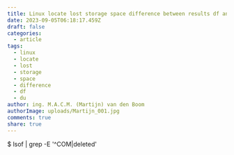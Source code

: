 ```yaml
---
title: Linux locate lost storage space difference between results df and du
date: 2023-09-05T06:18:17.459Z
draft: false
categories:
  - article
tags:
  - linux
  - locate
  - lost
  - storage
  - space
  - difference
  - df
  - du
author: ing. M.A.C.M. (Martijn) van den Boom
authorImage: uploads/Martijn_001.jpg
comments: true
share: true
---
```

$ lsof | grep -E '^COM|deleted'